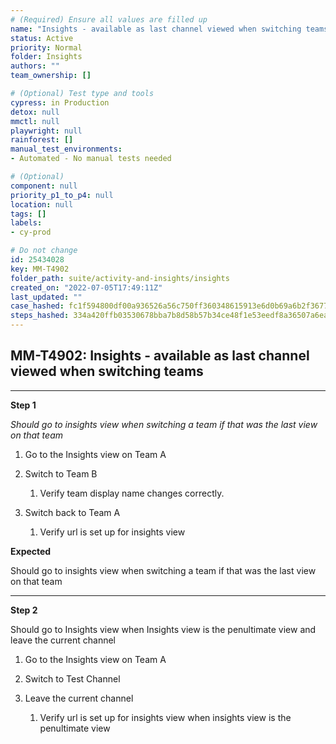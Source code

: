 ```yaml
---
# (Required) Ensure all values are filled up
name: "Insights - available as last channel viewed when switching teams"
status: Active
priority: Normal
folder: Insights
authors: ""
team_ownership: []

# (Optional) Test type and tools
cypress: in Production
detox: null
mmctl: null
playwright: null
rainforest: []
manual_test_environments: 
- Automated - No manual tests needed

# (Optional)
component: null
priority_p1_to_p4: null
location: null
tags: []
labels: 
- cy-prod

# Do not change
id: 25434028
key: MM-T4902
folder_path: suite/activity-and-insights/insights
created_on: "2022-07-05T17:49:11Z"
last_updated: ""
case_hashed: fc1f594800df00a936526a56c750ff360348615913e6d0b69a6b2f367797bc2e8d177d5d3ce75dbeba1233ecbc2c5b79
steps_hashed: 334a420ffb03530678bba7b8d58b57b34ce48f1e53eedf8a36507a6ea784f4194fae8c8b02b1ee57f06904073cce1da6
---
```


## MM-T4902: Insights - available as last channel viewed when switching teams

---

**Step 1**

_Should go to insights view when switching a team if that was the last view on that team_

1. Go to the Insights view on Team A

2. Switch to Team B

   1. Verify team display name changes correctly.

3. Switch back to Team A

   1. Verify url is set up for insights view

**Expected**

Should go to insights view when switching a team if that was the last view on that team

---

**Step 2**

Should go to Insights view when Insights view is the penultimate view and leave the current channel

1. Go to the Insights view on Team A

2. Switch to Test Channel

3. Leave the current channel

   1. Verify url is set up for insights view when insights view is the penultimate view
